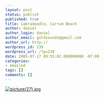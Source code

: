 ```yaml
---
layout: post
status: publish
published: true
title: Labradoodle, Carrum Beach
author: daniel
author_login: daniel
author_email: goldsounds@gmail.com
author_url: http://
wordpress_id: 239
wordpress_url: /?p=239
date: 2005-07-17 09:55:02.000000000 -07:00
categories:
- emailed
tags: []
comments: []
---
```

<a href="http://goldsounds.com/wp-photos/picture(27)744266759.JPEG"><img src="http://goldsounds.com/wp-photos/picture(27)744266759_thumb.JPEG" alt="picture(27).jpg"/></a>
